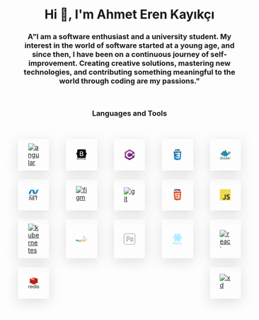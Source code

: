 <style>
    p a {
        width: 10%;
        padding: 10px;
        box-shadow: rgba(100, 100, 111, 0.2) 0px 7px 29px 0px;
        display: flex;
        justify-content: center;
        align-items: center;
        aspect-ratio: 1;

    }

    p a img {
        width: 50%;
    }

    p {}
</style>
<h1 align="center">Hi 👋, I'm Ahmet Eren Kayıkçı</h1>
<h3 align="center">A"I am a software enthusiast and a university student. My interest in the world of software started
    at a young age, and since then, I have been on a continuous journey of self-improvement. Creating creative
    solutions, mastering new technologies, and contributing something meaningful to the world through coding are my
    passions."</h3>



<br>
<h3 style="text-align: center; margin-top: 20px;">Languages and Tools</h3>
<br>
<p align="left" style="width: 100%; gap: 20px; display: flex; justify-content: space-between; width: 100%; flex-wrap: wrap;">
    <a style='        width: 10%;
        padding: 10px;
        box-shadow: rgba(100, 100, 111, 0.2) 0px 7px 29px 0px;
        display: flex;
        justify-content: center;
        align-items: center;
        aspect-ratio: 1;' href="https://angular.io" target="_blank" rel="noreferrer">
        <img style=' width: 50%;' src="https://angular.io/assets/images/logos/angular/angular.svg" alt="angular" width="" height="" />
    </a>
    <a href="https://getbootstrap.com" target="_blank" rel="noreferrer">
        <img src="https://raw.githubusercontent.com/devicons/devicon/master/icons/bootstrap/bootstrap-plain-wordmark.svg"
            alt="bootstrap" width="" height="" />
    </a>
    <a href="https://www.w3schools.com/cs/" target="_blank" rel="noreferrer"> <img
            src="https://raw.githubusercontent.com/devicons/devicon/master/icons/csharp/csharp-original.svg"
            alt="csharp" width="" height="" />
    </a>
    <a href="https://www.w3schools.com/css/" target="_blank" rel="noreferrer"> <img
            src="https://raw.githubusercontent.com/devicons/devicon/master/icons/css3/css3-original-wordmark.svg"
            alt="css3" width="" height="" /> </a> <a href="https://www.docker.com/" target="_blank" rel="noreferrer">
        <img src="https://raw.githubusercontent.com/devicons/devicon/master/icons/docker/docker-original-wordmark.svg"
            alt="docker" width="" height="" /> </a> <a href="https://dotnet.microsoft.com/" target="_blank"
        rel="noreferrer"> <img
            src="https://raw.githubusercontent.com/devicons/devicon/master/icons/dot-net/dot-net-original-wordmark.svg"
            alt="dotnet" width="" height="" /> </a> <a href="https://www.figma.com/" target="_blank" rel="noreferrer">
        <img src="https://www.vectorlogo.zone/logos/figma/figma-icon.svg" alt="figma" width="40" height="40" /> </a> <a
        href="https://git-scm.com/" target="_blank" rel="noreferrer"> <img
            src="https://www.vectorlogo.zone/logos/git-scm/git-scm-icon.svg" alt="git" width="" height="" /> </a> <a
        href="https://www.w3.org/html/" target="_blank" rel="noreferrer"> <img
            src="https://raw.githubusercontent.com/devicons/devicon/master/icons/html5/html5-original-wordmark.svg"
            alt="html5" width="" height="" /> </a> <a href="https://developer.mozilla.org/en-US/docs/Web/JavaScript"
        target="_blank" rel="noreferrer"> <img
            src="https://raw.githubusercontent.com/devicons/devicon/master/icons/javascript/javascript-original.svg"
            alt="javascript" width="" height="" /> </a> <a href="https://kubernetes.io" target="_blank"
        rel="noreferrer"> <img src="https://www.vectorlogo.zone/logos/kubernetes/kubernetes-icon.svg" alt="kubernetes"
            width="" height="" /> </a> <a href="https://www.mysql.com/" target="_blank" rel="noreferrer"> <img
            src="https://raw.githubusercontent.com/devicons/devicon/master/icons/mysql/mysql-original-wordmark.svg"
            alt="mysql" width="" height="" /> </a> <a href="https://www.photoshop.com/en" target="_blank"
        rel="noreferrer"> <img
            src="https://raw.githubusercontent.com/devicons/devicon/master/icons/photoshop/photoshop-line.svg"
            alt="photoshop" width="" height="" /> </a> <a href="https://reactjs.org/" target="_blank" rel="noreferrer">
        <img src="https://raw.githubusercontent.com/devicons/devicon/master/icons/react/react-original-wordmark.svg"
            alt="react" width="" height="" /> </a> <a href="https://reactnative.dev/" target="_blank" rel="noreferrer">
        <img src="https://reactnative.dev/img/header_logo.svg" alt="reactnative" width="40" height="40" /> </a> <a
        href="https://redis.io" target="_blank" rel="noreferrer"> <img
            src="https://raw.githubusercontent.com/devicons/devicon/master/icons/redis/redis-original-wordmark.svg"
            alt="redis" width="" height="" /> </a> <a href="https://www.adobe.com/products/xd.html" target="_blank"
        rel="noreferrer"> <img src="https://cdn.worldvectorlogo.com/logos/adobe-xd.svg" alt="xd" width="40"
            height="40" /> </a>
</p>
